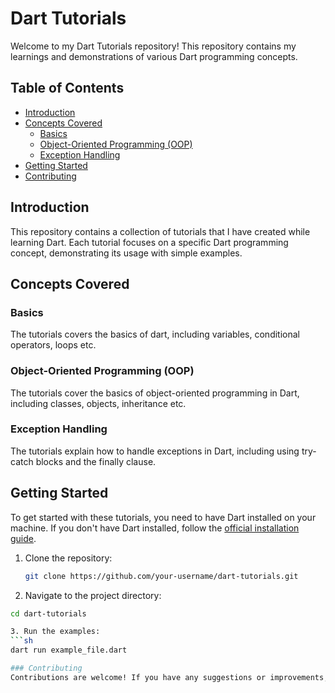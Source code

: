 # Dart Tutorials

Welcome to my Dart Tutorials repository! This repository contains my learnings and demonstrations of various Dart programming concepts.

## Table of Contents

- [Introduction](#introduction)
- [Concepts Covered](#concepts-covered)
  - [Basics](#basics) 
  - [Object-Oriented Programming (OOP)](#object-oriented-programming-oop)
  - [Exception Handling](#exception-handling)
- [Getting Started](#getting-started)
- [Contributing](#contributing)

## Introduction

This repository contains a collection of tutorials that I have created while learning Dart. Each tutorial focuses on a specific Dart programming concept, demonstrating its usage with simple examples.

## Concepts Covered

### Basics

The tutorials covers the basics of dart, including variables, conditional operators, loops etc.

### Object-Oriented Programming (OOP)

The tutorials cover the basics of object-oriented programming in Dart, including classes, objects, inheritance etc.

### Exception Handling

The tutorials explain how to handle exceptions in Dart, including using try-catch blocks and the finally clause.

## Getting Started

To get started with these tutorials, you need to have Dart installed on your machine. If you don't have Dart installed, follow the [official installation guide](https://dart.dev/get-dart).

1. Clone the repository:
   ```sh
   git clone https://github.com/your-username/dart-tutorials.git

2. Navigate to the project directory:
  ```sh
  cd dart-tutorials

3. Run the examples:
  ```sh
  dart run example_file.dart

### Contributing
Contributions are welcome! If you have any suggestions or improvements, feel free to create an issue or submit a pull request.
